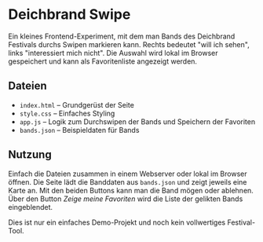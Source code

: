 # Deichbrand Swipe

Ein kleines Frontend-Experiment, mit dem man Bands des Deichbrand Festivals durchs
Swipen markieren kann. Rechts bedeutet "will ich sehen", links "interessiert mich nicht".
Die Auswahl wird lokal im Browser gespeichert und kann als Favoritenliste angezeigt
werden.

## Dateien

- `index.html` – Grundgerüst der Seite
- `style.css` – Einfaches Styling
- `app.js` – Logik zum Durchswipen der Bands und Speichern der Favoriten
- `bands.json` – Beispieldaten für Bands

## Nutzung

Einfach die Dateien zusammen in einem Webserver oder lokal im Browser öffnen. Die Seite
lädt die Banddaten aus `bands.json` und zeigt jeweils eine Karte an. Mit den beiden
Buttons kann man die Band mögen oder ablehnen. Über den Button *Zeige meine Favoriten*
wird die Liste der gelikten Bands eingeblendet.

Dies ist nur ein einfaches Demo-Projekt und noch kein vollwertiges Festival-Tool.
